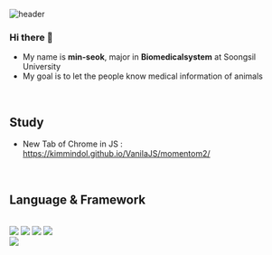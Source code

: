 ![header](https://capsule-render.vercel.app/api?type=waving&reversal=true&color=0:7DA5E1,100:C8B9AF&height=300&section=header&desc=Hi-there!%20Welcome%20&text=Kimmindol's%20Github&fontSize=50&animation=twinkling&fontAlignY=40&descAlignY=53)

### Hi there 👋

- My name is **min-seok**, major in **Biomedicalsystem** at Soongsil University
- My goal is to let the people know medical information of animals

</br>

## Study

- New Tab of Chrome in JS : https://kimmindol.github.io/VanilaJS/momentom2/

</br>

## Language & Framework
<p>
  <br>
    <img src="https://img.shields.io/badge/html5-E34F26?style=for-the-badge&logo=html5&logoColor=white"> 
    <img src="https://img.shields.io/badge/css-1572B6?style=for-the-badge&logo=css3&logoColor=white"> 
    <img src="https://img.shields.io/badge/javascript-F7DF1E?style=for-the-badge&logo=javascript&logoColor=black"> 
    <img src="https://img.shields.io/badge/python-3776AB?style=for-the-badge&logo=python&logoColor=white">
  <br>
    <img src="https://img.shields.io/badge/React-61DAFB?style=for-the-badge&logo=React&logoColor=black"/>
</p>
